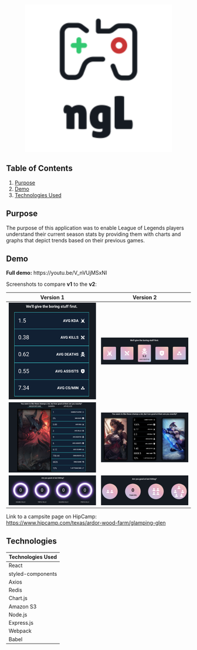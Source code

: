 <div align="center">
  <img alt="Logo" src="./screenshots/logo.png" width="400" />
</div>

## Table of Contents

1. [Purpose](#Purpose)
2. [Demo](#Demo)
3. [Technologies Used](#Technologies)

## Purpose

The purpose of this application was to enable League of Legends players understand their current season stats by providing them with charts and graphs that depict trends based on their previous games.

## Demo

<p float="left"><b>Full demo:</b> https://youtu.be/V_nVUjMSxNI</p>

Screenshots to compare **v1** to the **v2**:

| Version 1 | Version 2 |
|:------:|:-------:|
|![1st](./screenshots/v1-1.png) | ![1st](./screenshots/v2-1.png)
|![1st](./screenshots/v1-2.png) | ![1st](./screenshots/v2-2.png)
|![1st](./screenshots/v1-3.png) | ![1st](./screenshots/v2-3.png)

Link to a campsite page on HipCamp: https://www.hipcamp.com/texas/ardor-wood-farm/glamping-glen

## Technologies

| Technologies Used |
|-------------------|
| React |
| styled-components |
| Axios |
| Redis |
| Chart.js |
| Amazon S3 |
| Node.js |
| Express.js |
| Webpack |
| Babel |
